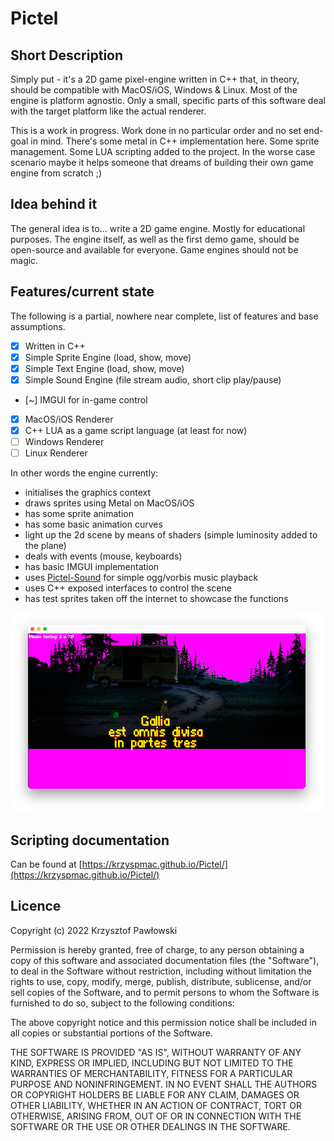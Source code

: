# Pictel

## Short Description

Simply put - it's a 2D game pixel-engine written in C++ that, in theory, should be compatible
with MacOS/iOS, Windows & Linux. Most of the engine is platform agnostic. Only a small, specific
parts of this software deal with the target platform like the actual renderer.

This is a work in progress. Work done in no particular order and no set end-goal in mind.
There's some metal in C++ implementation here. Some sprite management. Some LUA scripting
added to the project. In the worse case scenario maybe it helps someone that dreams
of building their own game engine from scratch ;)

## Idea behind it

The general idea is to... write a 2D game engine. Mostly for educational purposes.
The engine itself, as well as the first demo game, should be open-source and available
for everyone. Game engines should not be magic.

## Features/current state

The following is a partial, nowhere near complete, list of features and base
assumptions.

- [x] Written in C++
- [x] Simple Sprite Engine (load, show, move)
- [x] Simple Text Engine (load, show, move)
- [x] Simple Sound Engine (file stream audio, short clip play/pause)
- [~] IMGUI for in-game control
- [x] MacOS/iOS Renderer
- [x] C++ LUA as a game script language (at least for now)
- [ ] Windows Renderer
- [ ] Linux Renderer

In other words the engine currently:
- initialises the graphics context
- draws sprites using Metal on MacOS/iOS
- has some sprite animation
- has some basic animation curves
- light up the 2d scene by means of shaders (simple luminosity added to the plane)
- deals with events (mouse, keyboards)
- has basic IMGUI implementation
- uses [Pictel-Sound](https://github.com/krzyspmac/Pictel-sound) for simple ogg/vorbis music playback
- uses C++ exposed interfaces to control the scene
- has test sprites taken off the internet to showcase the functions

![Sample engine screenshot](Readme/screenshot.png "title")

## Scripting documentation

Can be found at [https://krzyspmac.github.io/Pictel/](https://krzyspmac.github.io/Pictel/)

## Licence

Copyright (c) 2022 Krzysztof Pawłowski

Permission is hereby granted, free of charge, to any person obtaining a copy
of this software and associated documentation files (the "Software"), to deal
in the Software without restriction, including without limitation the rights
to use, copy, modify, merge, publish, distribute, sublicense, and/or sell
copies of the Software, and to permit persons to whom the Software is
furnished to do so, subject to the following conditions:

The above copyright notice and this permission notice shall be included in all
copies or substantial portions of the Software.

THE SOFTWARE IS PROVIDED "AS IS", WITHOUT WARRANTY OF ANY KIND, EXPRESS OR
IMPLIED, INCLUDING BUT NOT LIMITED TO THE WARRANTIES OF MERCHANTABILITY,
FITNESS FOR A PARTICULAR PURPOSE AND NONINFRINGEMENT. IN NO EVENT SHALL THE
AUTHORS OR COPYRIGHT HOLDERS BE LIABLE FOR ANY CLAIM, DAMAGES OR OTHER
LIABILITY, WHETHER IN AN ACTION OF CONTRACT, TORT OR OTHERWISE, ARISING FROM,
OUT OF OR IN CONNECTION WITH THE SOFTWARE OR THE USE OR OTHER DEALINGS IN THE
SOFTWARE.